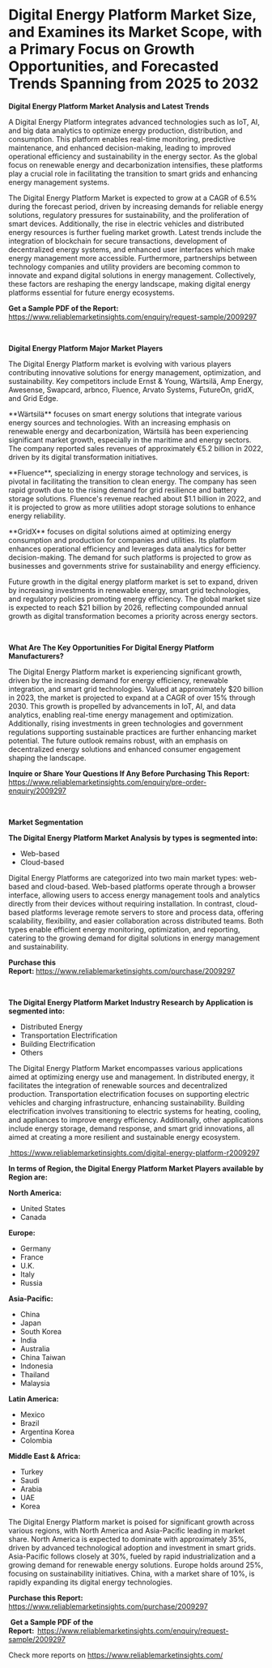 <p><h1>Digital Energy Platform Market Size, and Examines its Market Scope, with a Primary Focus on Growth Opportunities, and Forecasted Trends Spanning from 2025 to 2032</h1></p><p><strong>Digital Energy Platform Market Analysis and Latest Trends</strong></p>
<p><p>A Digital Energy Platform integrates advanced technologies such as IoT, AI, and big data analytics to optimize energy production, distribution, and consumption. This platform enables real-time monitoring, predictive maintenance, and enhanced decision-making, leading to improved operational efficiency and sustainability in the energy sector. As the global focus on renewable energy and decarbonization intensifies, these platforms play a crucial role in facilitating the transition to smart grids and enhancing energy management systems.</p><p>The Digital Energy Platform Market is expected to grow at a CAGR of 6.5% during the forecast period, driven by increasing demands for reliable energy solutions, regulatory pressures for sustainability, and the proliferation of smart devices. Additionally, the rise in electric vehicles and distributed energy resources is further fueling market growth. Latest trends include the integration of blockchain for secure transactions, development of decentralized energy systems, and enhanced user interfaces which make energy management more accessible. Furthermore, partnerships between technology companies and utility providers are becoming common to innovate and expand digital solutions in energy management. Collectively, these factors are reshaping the energy landscape, making digital energy platforms essential for future energy ecosystems.</p></p>
<p><strong>Get a Sample PDF of the Report:&nbsp;</strong> <a href="https://www.reliablemarketinsights.com/enquiry/request-sample/2009297?utm_campaign=1937&utm_medium=2&utm_source=Github&utm_content=ia&utm_term=10032025&utm_id=digital-energy-platform">https://www.reliablemarketinsights.com/enquiry/request-sample/2009297</a></p>
<p>&nbsp;</p>
<p><strong>Digital Energy Platform Major Market Players</strong></p>
<p><p>The Digital Energy Platform market is evolving with various players contributing innovative solutions for energy management, optimization, and sustainability. Key competitors include Ernst & Young, Wärtsilä, Amp Energy, Awesense, Swapcard, arbnco, Fluence, Arvato Systems, FutureOn, gridX, and Grid Edge.</p><p>**Wärtsilä** focuses on smart energy solutions that integrate various energy sources and technologies. With an increasing emphasis on renewable energy and decarbonization, Wärtsilä has been experiencing significant market growth, especially in the maritime and energy sectors. The company reported sales revenues of approximately €5.2 billion in 2022, driven by its digital transformation initiatives.</p><p>**Fluence**, specializing in energy storage technology and services, is pivotal in facilitating the transition to clean energy. The company has seen rapid growth due to the rising demand for grid resilience and battery storage solutions. Fluence's revenue reached about $1.1 billion in 2022, and it is projected to grow as more utilities adopt storage solutions to enhance energy reliability.</p><p>**GridX** focuses on digital solutions aimed at optimizing energy consumption and production for companies and utilities. Its platform enhances operational efficiency and leverages data analytics for better decision-making. The demand for such platforms is projected to grow as businesses and governments strive for sustainability and energy efficiency.</p><p>Future growth in the digital energy platform market is set to expand, driven by increasing investments in renewable energy, smart grid technologies, and regulatory policies promoting energy efficiency. The global market size is expected to reach $21 billion by 2026, reflecting compounded annual growth as digital transformation becomes a priority across energy sectors.</p></p>
<p>&nbsp;</p>
<p><strong>What Are The Key Opportunities For Digital Energy Platform Manufacturers?</strong></p>
<p><p>The Digital Energy Platform market is experiencing significant growth, driven by the increasing demand for energy efficiency, renewable integration, and smart grid technologies. Valued at approximately $20 billion in 2023, the market is projected to expand at a CAGR of over 15% through 2030. This growth is propelled by advancements in IoT, AI, and data analytics, enabling real-time energy management and optimization. Additionally, rising investments in green technologies and government regulations supporting sustainable practices are further enhancing market potential. The future outlook remains robust, with an emphasis on decentralized energy solutions and enhanced consumer engagement shaping the landscape.</p></p>
<p><strong>Inquire or Share Your Questions If Any Before Purchasing This Report:</strong> <a href="https://www.reliablemarketinsights.com/enquiry/pre-order-enquiry/2009297?utm_campaign=1937&utm_medium=2&utm_source=Github&utm_content=ia&utm_term=10032025&utm_id=digital-energy-platform">https://www.reliablemarketinsights.com/enquiry/pre-order-enquiry/2009297</a></p>
<p>&nbsp;</p>
<p><strong>Market Segmentation</strong></p>
<p><strong>The Digital Energy Platform Market Analysis by types is segmented into:</strong></p>
<p><ul><li>Web-based</li><li>Cloud-based</li></ul></p>
<p><p>Digital Energy Platforms are categorized into two main market types: web-based and cloud-based. Web-based platforms operate through a browser interface, allowing users to access energy management tools and analytics directly from their devices without requiring installation. In contrast, cloud-based platforms leverage remote servers to store and process data, offering scalability, flexibility, and easier collaboration across distributed teams. Both types enable efficient energy monitoring, optimization, and reporting, catering to the growing demand for digital solutions in energy management and sustainability.</p></p>
<p><strong>Purchase this Report:&nbsp;</strong><a href="https://www.reliablemarketinsights.com/purchase/2009297?utm_campaign=1937&utm_medium=2&utm_source=Github&utm_content=ia&utm_term=10032025&utm_id=digital-energy-platform">https://www.reliablemarketinsights.com/purchase/2009297</a></p>
<p>&nbsp;</p>
<p><strong>The Digital Energy Platform Market Industry Research by Application is segmented into:</strong></p>
<p><ul><li>Distributed Energy</li><li>Transportation Electrification</li><li>Building Electrification</li><li>Others</li></ul></p>
<p><p>The Digital Energy Platform Market encompasses various applications aimed at optimizing energy use and management. In distributed energy, it facilitates the integration of renewable sources and decentralized production. Transportation electrification focuses on supporting electric vehicles and charging infrastructure, enhancing sustainability. Building electrification involves transitioning to electric systems for heating, cooling, and appliances to improve energy efficiency. Additionally, other applications include energy storage, demand response, and smart grid innovations, all aimed at creating a more resilient and sustainable energy ecosystem.</p></p>
<p><a href="https://www.reliablemarketinsights.com/digital-energy-platform-r2009297?utm_campaign=1937&utm_medium=2&utm_source=Github&utm_content=ia&utm_term=10032025&utm_id=digital-energy-platform">&nbsp;https://www.reliablemarketinsights.com/digital-energy-platform-r2009297</a></p>
<p><strong>In terms of Region, the Digital Energy Platform Market Players available by Region are:</strong></p>
<p>
    <p> <strong> North America: </strong>
        <ul>
            <li>United States</li>
            <li>Canada</li>
        </ul>
        </p> 
    <p> <strong> Europe: </strong>
        <ul>
            <li>Germany</li>
            <li>France</li>
            <li>U.K.</li>
            <li>Italy</li>
            <li>Russia</li>
        </ul>
        </p> 
    <p> <strong> Asia-Pacific: </strong>
        <ul>
            <li>China</li>
            <li>Japan</li>
            <li>South Korea</li>
            <li>India</li>
            <li>Australia</li>
            <li>China Taiwan</li>
            <li>Indonesia</li>
            <li>Thailand</li>
            <li>Malaysia</li>
        </ul>
        </p> 
    <p> <strong> Latin America: </strong>
        <ul>
            <li>Mexico</li>
            <li>Brazil</li>
            <li>Argentina Korea</li>
            <li>Colombia</li>
        </ul>
        </p> 
    <p> <strong> Middle East & Africa: </strong>
        <ul>
            <li>Turkey</li>
            <li>Saudi</li>
            <li>Arabia</li>
            <li>UAE</li>
            <li>Korea</li>
        </ul>
    </p>
    </p>
<p><p>The Digital Energy Platform market is poised for significant growth across various regions, with North America and Asia-Pacific leading in market share. North America is expected to dominate with approximately 35%, driven by advanced technological adoption and investment in smart grids. Asia-Pacific follows closely at 30%, fueled by rapid industrialization and a growing demand for renewable energy solutions. Europe holds around 25%, focusing on sustainability initiatives. China, with a market share of 10%, is rapidly expanding its digital energy technologies.</p></p>
<p><strong>Purchase this Report: </strong><a href="https://www.reliablemarketinsights.com/purchase/2009297?utm_campaign=1937&utm_medium=2&utm_source=Github&utm_content=ia&utm_term=10032025&utm_id=digital-energy-platform">https://www.reliablemarketinsights.com/purchase/2009297</a></p>
<p>&nbsp;<strong>Get a Sample PDF of the Report:&nbsp;&nbsp;</strong><a href="https://www.reliablemarketinsights.com/enquiry/request-sample/2009297?utm_campaign=1937&utm_medium=2&utm_source=Github&utm_content=ia&utm_term=10032025&utm_id=digital-energy-platform">https://www.reliablemarketinsights.com/enquiry/request-sample/2009297</a></p>
<p><strong></strong></p>
<p>Check more reports on <a href="https://www.reliablemarketinsights.com/?utm_campaign=1937&utm_medium=2&utm_source=Github&utm_content=ia&utm_term=10032025&utm_id=digital-energy-platform">https://www.reliablemarketinsights.com/</a></p>